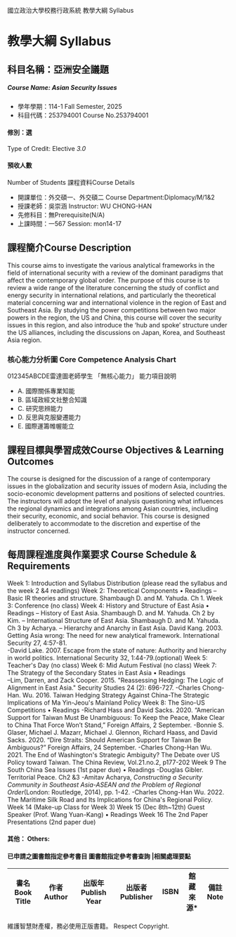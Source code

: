 國立政治大學校務行政系統 教學大綱 Syllabus
# 教學大綱 Syllabus
##  科目名稱：亞洲安全議題
#####  Course Name: Asian Security Issues
  * 學年學期：114-1 Fall Semester, 2025 
  * 科目代碼：253794001 Course No.253794001
#### 修別：選
Type of Credit: Elective 
_3.0_
#### 預收人數
Number of Students
課程資料Course Details
  * 開課單位：外交碩一、外交碩二 Course Department:Diplomacy/M/1&2 
  * 授課老師：吳崇涵 Instructor: WU CHONG-HAN 
  * 先修科目：無Prerequisite(N/A)
  * 上課時間：一567 Session: mon14-17
##  課程簡介Course Description
This course aims to investigate the various analytical frameworks in the field of international security with a review of the dominant paradigms that affect the contemporary global order. The purpose of this course is to review a wide range of the literature concerning the study of conflict and energy security in international relations, and particularly the theoretical material concerning war and international violence in the region of East and Southeast Asia. By studying the power competitions between two major powers in the region, the US and China, this course will cover the security issues in this region, and also introduce the ‘hub and spoke’ structure under the US alliances, including the discussions on Japan, Korea, and Southeast Asia region. 
###  核心能力分析圖 Core Competence Analysis Chart
012345ABCDE雷達圖老師學生
「無核心能力」 
能力項目說明
  * A. 國際關係專業知能
  * B. 區域政經文社整合知識
  * C. 研究思辨能力
  * D. 反思與克服變遷能力
  * E. 國際運籌帷幄能立
##  課程目標與學習成效Course Objectives & Learning Outcomes 
The course is designed for the discussion of a range of contemporary issues in the globalization and security issues of modern Asia, including the socio-economic development patterns and positions of selected countries. The instructors will adopt the level of analysis questioning what influences the regional dynamics and integrations among Asian countries, including their security, economic, and social behavior. This course is designed deliberately to accommodate to the discretion and expertise of the instructor concerned.
##  每周課程進度與作業要求 Course Schedule & Requirements
Week 1: Introduction and Syllabus Distribution (please read the syllabus and the week 2 &4 readlings)
Week 2: Theoretical Components
• Readings 
– Basic IR theories and structure. Shambaugh D. and M. Yahuda. Ch 1. 
Week 3: Conference (no class)
Week 4: History and Structure of East Asia
• Readings
– History of East Asia. Shambaugh D. and M. Yahuda. Ch 2 by Kim. 
– International Structure of East Asia. Shambaugh D. and M. Yahuda. Ch 3 by Acharya. 
– Hierarchy and Anarchy in East Asia. David Kang. 2003. Getting Asia wrong: The need for new analytical framework. International Security 27, 4:57-81.  
-David Lake. 2007. Escape from the state of nature: Authority and hierarchy in world politics. International Security 32, 1:44-79.(optional) 
Week 5: Teacher's Day (no class)
Week 6: Mid Autum Festival (no class)
Week 7: The Strategy of the Secondary States in East Asia
• Readings  
–Lim, Darren, and Zack Cooper. 2015. "Reassessing Hedging: The Logic of Alignment in East Asia." Security Studies 24 (2): 696-727.
-Charles Chong-Han. Wu. 2016. Taiwan Hedging Strategy Against China-The Strategic Implications of Ma Yin-Jeou's Mainland Policy
Week 8: The Sino-US Competitions
• Readings
-Richard Hass and David Sacks. 2020. “American Support for Taiwan Must Be Unambiguous: To Keep the Peace, Make Clear to China That Force Won’t Stand,” Foreign Affairs, 2 September.
-Bonnie S. Glaser, Michael J. Mazarr, Michael J. Glennon, Richard Haass, and David Sacks. 2020. “Dire Straits: Should American Support for Taiwan Be Ambiguous?” Foreign Affairs, 24 September.
-Charles Chong-Han Wu. 2021. The End of Washington's Strategic Ambiguity? The Debate over US Policy toward Taiwan. The China Review, Vol.21.no.2, p177-202
Week 9 The South China Sea Issues (1st paper due)
• Readings 
-Douglas Gibler. Territorial Peace. Ch2 &3
-Amitav Acharya,  _Constructing a Security Community in Southeast Asia-ASEAN and the Problem of Regional Order_(London: Routledge, 2014), pp. 1-42.
-Charles Chong-Han Wu. 2022. The Maritime Silk Road and Its Implications for China's Regional Policy. 
Week 14 (Make-up Class for Week 3)
Week 15 (Dec 8th~12th) Guest Speaker (Prof. Wang Yuan-Kang)
• Readings
Week 16 The 2nd Paper Presentations (2nd paper due)
####  其他： Others:
####  已申請之圖書館指定參考書目  圖書館指定參考書查詢 |相關處理要點
書名 Book Title |  作者 Author |  出版年 Publish Year |  出版者 Publisher |  ISBN  |  館藏來源* |  備註 Note  
---|---|---|---|---|---|---  
維護智慧財產權，務必使用正版書籍。 Respect Copyright.